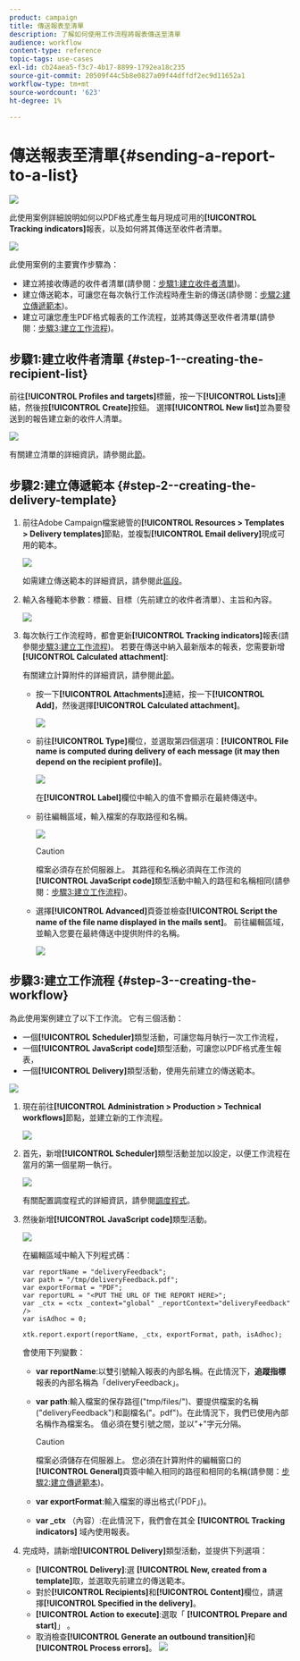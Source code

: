 ```yaml
---
product: campaign
title: 傳送報表至清單
description: 了解如何使用工作流程將報表傳送至清單
audience: workflow
content-type: reference
topic-tags: use-cases
exl-id: cb24aea5-f3c7-4b17-8899-1792ea18c235
source-git-commit: 20509f44c5b8e0827a09f44dffdf2ec9d11652a1
workflow-type: tm+mt
source-wordcount: '623'
ht-degree: 1%

---
```


# 傳送報表至清單{#sending-a-report-to-a-list}

![](../../assets/common.svg)

此使用案例詳細說明如何以PDF格式產生每月現成可用的&#x200B;**[!UICONTROL Tracking indicators]**&#x200B;報表，以及如何將其傳送至收件者清單。

![](assets/use_case_report_intro.png)

此使用案例的主要實作步驟為：

* 建立將接收傳遞的收件者清單(請參閱：[步驟1:建立收件者清單](#step-1--creating-the-recipient-list))。
* 建立傳送範本，可讓您在每次執行工作流程時產生新的傳送(請參閱：[步驟2:建立傳遞範本](#step-2--creating-the-delivery-template))。
* 建立可讓您產生PDF格式報表的工作流程，並將其傳送至收件者清單(請參閱：[步驟3:建立工作流程](#step-3--creating-the-workflow))。

## 步驟1:建立收件者清單 {#step-1--creating-the-recipient-list}

前往&#x200B;**[!UICONTROL Profiles and targets]**&#x200B;標籤，按一下&#x200B;**[!UICONTROL Lists]**&#x200B;連結，然後按&#x200B;**[!UICONTROL Create]**&#x200B;按鈕。 選擇&#x200B;**[!UICONTROL New list]**&#x200B;並為要發送到的報告建立新的收件人清單。

![](assets/use_case_report_1.png)

有關建立清單的詳細資訊，請參閱此[節](../../platform/using/creating-and-managing-lists.md)。

## 步驟2:建立傳遞範本 {#step-2--creating-the-delivery-template}

1. 前往Adobe Campaign檔案總管的&#x200B;**[!UICONTROL Resources > Templates > Delivery templates]**&#x200B;節點，並複製&#x200B;**[!UICONTROL Email delivery]**&#x200B;現成可用的範本。

   ![](assets/use_case_report_2.png)

   如需建立傳送範本的詳細資訊，請參閱此[區段](../../delivery/using/about-templates.md)。

1. 輸入各種範本參數：標籤、目標（先前建立的收件者清單）、主旨和內容。

   ![](assets/use_case_report_3.png)

1. 每次執行工作流程時，都會更新&#x200B;**[!UICONTROL Tracking indicators]**&#x200B;報表(請參閱[步驟3:建立工作流程](#step-3--creating-the-workflow))。 若要在傳送中納入最新版本的報表，您需要新增&#x200B;**[!UICONTROL Calculated attachment]**:

   有關建立計算附件的詳細資訊，請參閱此[節](../../delivery/using/attaching-files.md#creating-a-calculated-attachment)。

   * 按一下&#x200B;**[!UICONTROL Attachments]**&#x200B;連結，按一下&#x200B;**[!UICONTROL Add]**，然後選擇&#x200B;**[!UICONTROL Calculated attachment]**。

      ![](assets/use_case_report_4.png)

   * 前往&#x200B;**[!UICONTROL Type]**&#x200B;欄位，並選取第四個選項：**[!UICONTROL File name is computed during delivery of each message (it may then depend on the recipient profile)]**。

      ![](assets/use_case_report_5.png)

      在&#x200B;**[!UICONTROL Label]**&#x200B;欄位中輸入的值不會顯示在最終傳送中。

   * 前往編輯區域，輸入檔案的存取路徑和名稱。

      ![](assets/use_case_report_6.png)

      >[!CAUTION]
      >
      >檔案必須存在於伺服器上。 其路徑和名稱必須與在工作流的&#x200B;**[!UICONTROL JavaScript code]**&#x200B;類型活動中輸入的路徑和名稱相同(請參閱：[步驟3:建立工作流程](#step-3--creating-the-workflow))。

   * 選擇&#x200B;**[!UICONTROL Advanced]**&#x200B;頁簽並檢查&#x200B;**[!UICONTROL Script the name of the file name displayed in the mails sent]**。 前往編輯區域，並輸入您要在最終傳送中提供附件的名稱。

      ![](assets/use_case_report_6bis.png)

## 步驟3:建立工作流程 {#step-3--creating-the-workflow}

為此使用案例建立了以下工作流。 它有三個活動：

* 一個&#x200B;**[!UICONTROL Scheduler]**&#x200B;類型活動，可讓您每月執行一次工作流程，
* 一個&#x200B;**[!UICONTROL JavaScript code]**&#x200B;類型活動，可讓您以PDF格式產生報表，
* 一個&#x200B;**[!UICONTROL Delivery]**&#x200B;類型活動，使用先前建立的傳送範本。

![](assets/use_case_report_8.png)

1. 現在前往&#x200B;**[!UICONTROL Administration > Production > Technical workflows]**&#x200B;節點，並建立新的工作流程。

   ![](assets/use_case_report_7.png)

1. 首先，新增&#x200B;**[!UICONTROL Scheduler]**&#x200B;類型活動並加以設定，以便工作流程在當月的第一個星期一執行。

   ![](assets/use_case_report_9.png)

   有關配置調度程式的詳細資訊，請參閱[調度程式](scheduler.md)。

1. 然後新增&#x200B;**[!UICONTROL JavaScript code]**&#x200B;類型活動。

   ![](assets/use_case_report_10.png)

   在編輯區域中輸入下列程式碼：

   ```
   var reportName = "deliveryFeedback";
   var path = "/tmp/deliveryFeedback.pdf";
   var exportFormat = "PDF";
   var reportURL = "<PUT THE URL OF THE REPORT HERE>";
   var _ctx = <ctx _context="global" _reportContext="deliveryFeedback" />
   var isAdhoc = 0;
   
   xtk.report.export(reportName, _ctx, exportFormat, path, isAdhoc);
   ```

   會使用下列變數：

   * **var reportName**:以雙引號輸入報表的內部名稱。在此情況下，**追蹤指標**&#x200B;報表的內部名稱為「deliveryFeedback」。
   * **var path**:輸入檔案的保存路徑(&quot;tmp/files/&quot;)、要提供檔案的名稱(&quot;deliveryFeedback&quot;)和副檔名(&quot;。pdf&quot;)。在此情況下，我們已使用內部名稱作為檔案名。 值必須在雙引號之間，並以&quot;+&quot;字元分隔。

      >[!CAUTION]
      >
      >檔案必須儲存在伺服器上。 您必須在計算附件的編輯窗口的&#x200B;**[!UICONTROL General]**&#x200B;頁簽中輸入相同的路徑和相同的名稱(請參閱：[步驟2:建立傳遞範本](#step-2--creating-the-delivery-template))。

   * **var exportFormat**:輸入檔案的導出格式(「PDF」)。
   * **var _ctx** （內容）:在此情況下，我們會在其全 **[!UICONTROL Tracking indicators]** 域內使用報表。

1. 完成時，請新增&#x200B;**[!UICONTROL Delivery]**&#x200B;類型活動，並提供下列選項：

   * **[!UICONTROL Delivery]**:選 **[!UICONTROL New, created from a template]**&#x200B;取，並選取先前建立的傳送範本。
   * 對於&#x200B;**[!UICONTROL Recipients]**&#x200B;和&#x200B;**[!UICONTROL Content]**&#x200B;欄位，請選擇&#x200B;**[!UICONTROL Specified in the delivery]**。
   * **[!UICONTROL Action to execute]**:選取「  **[!UICONTROL Prepare and start]**」 。
   * 取消檢查&#x200B;**[!UICONTROL Generate an outbound transition]**&#x200B;和&#x200B;**[!UICONTROL Process errors]**。
   ![](assets/use_case_report_11.png)

